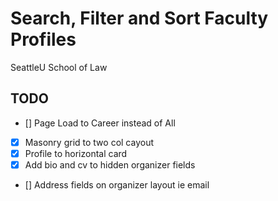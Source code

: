 # Search, Filter and Sort Faculty Profiles

SeattleU School of Law

## TODO

- [] Page Load to Career instead of All
- [x] Masonry grid to two col cayout
- [x] Profile to horizontal card
- [x] Add bio and cv to hidden organizer fields
- [] Address fields on organizer layout ie email
